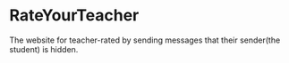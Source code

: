 # RateYourTeacher
The website for teacher-rated by sending messages that their sender(the student) is hidden.
